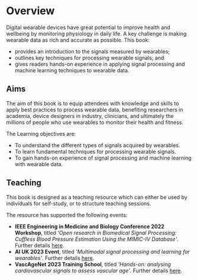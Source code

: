 # Overview

Digital wearable devices have great potential to improve health and wellbeing by monitoring physiology in daily life. A key challenge is making wearable data as rich and accurate as possible. This book:

- provides an introduction to the signals measured by wearables;
- outlines key techniques for processing wearable signals; and
- gives readers hands-on experience in applying signal processing and machine learning techniques to wearable data. 

## Aims

The aim of this book is to equip attendees with knowledge and skills to apply best practices to process wearable data, benefiting researchers in academia, device designers in industry, clinicians, and ultimately the millions of people who use wearables to monitor their health and fitness.

The Learning objectives are:

- To understand the different types of signals acquired by wearables.
- To learn fundamental techniques for processing wearable signals.
- To gain hands-on experience of signal processing and machine learning with wearable data.

## Teaching

This book is designed as a teaching resource which can either be used by individuals for self-study, or to structure teaching sessions.

The resource has supported the following events:
- **IEEE Engineering in Medicine and Biology Conference 2022 Workshop**, titled _'Open research in Biomedical Signal Processing: Cuffless Blood Pressure Estimation Using the MIMIC-IV Database'_. Further details [here](https://wfdb.io/mimic_wfdb_tutorials/intro.html).
- **AI UK 2023 Event**, titled _'Multimodal signal processing and learning for wearables'_. Further details [here](../overview/workshop-2023-03).
- **VascAgeNet 2023 Training School**, titled _'Hands-on: analysing cardiovascular signals to assess vascular age'_. Further details [here](https://vascagenet.eu/training-schools).